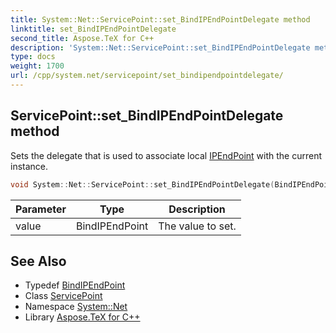 ```yaml
---
title: System::Net::ServicePoint::set_BindIPEndPointDelegate method
linktitle: set_BindIPEndPointDelegate
second_title: Aspose.TeX for C++
description: 'System::Net::ServicePoint::set_BindIPEndPointDelegate method. Sets the delegate that is used to associate local IPEndPoint with the current instance in C++.'
type: docs
weight: 1700
url: /cpp/system.net/servicepoint/set_bindipendpointdelegate/
---
```

## ServicePoint::set_BindIPEndPointDelegate method


Sets the delegate that is used to associate local [IPEndPoint](../../ipendpoint/) with the current instance.

```cpp
void System::Net::ServicePoint::set_BindIPEndPointDelegate(BindIPEndPoint value)
```


| Parameter | Type | Description |
| --- | --- | --- |
| value | BindIPEndPoint | The value to set. |

## See Also

* Typedef [BindIPEndPoint](../../bindipendpoint/)
* Class [ServicePoint](../)
* Namespace [System::Net](../../)
* Library [Aspose.TeX for C++](../../../)
